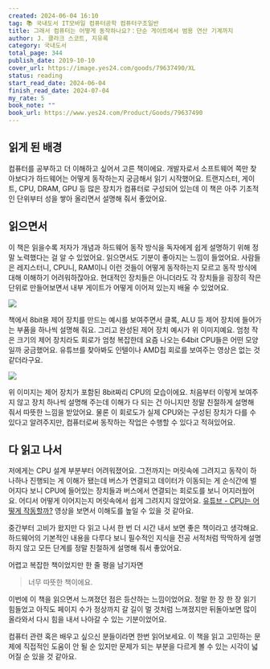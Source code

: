 ```yaml
---
created: 2024-06-04 16:10
tag: 📚 국내도서 IT모바일 컴퓨터공학 컴퓨터구조일반
title: 그래서 컴퓨터는 어떻게 동작하나요?：단순 게이트에서 범용 연산 기계까지
author: J. 클라크 스코트, 지유록
category: 국내도서
total_page: 344
publish_date: 2019-10-10
cover_url: https://image.yes24.com/goods/79637490/XL
status: reading
start_read_date: 2024-06-04
finish_read_date: 2024-07-04
my_rate: 5
book_note: ""
book_url: https://www.yes24.com/Product/Goods/79637490
---
```


## 읽게 된 배경
컴퓨터를 공부하고 더 이해하고 싶어서 고른 책이에요.
개발자로서 소프트웨어 쪽만 찾아보다가 하드웨어는 어떻게 동작하는지 궁금해서 읽기 시작했어요.
트랜지스터, 게이트, CPU, DRAM, GPU 등 많은 장치가 컴퓨터로 구성되어 있는데 이 책은 아주 기초적인 단위부터 성을 쌓아 올리면서 설명해 줘서 좋았어요.
## 읽으면서
이 책은 읽을수록 저자가 개념과 하드웨어 동작 방식을 독자에게 쉽게 설명하기 위해 정말 노력했다는 걸 알 수 있었어요. 읽으면서도 기분이 좋아지는 느낌이 들었어요.
사람들은 레지스터니, CPU니, RAM이니 이런 것들이 어떻게 동작하는지 모르고 동작 방식에 대해 이해하기 어려워하잖아요.
현대적인 장치들은 아니더라도 각 장치들을 굉장히 작은 단위로 만들어보면서 내부 게이트가 어떻게 이어져 있는지 배울 수 있었어요.

![](assets/book-computer-control-unit.png)

책에서 8bit용 제어 장치를 만드는 예시를 보여주면서 클록, ALU 등 제어 장치에 들어가는 부품을 하나씩 설명해 줘요. 그리고 완성된 제어 장치 예시가 위 이미지예요. 엄청 작은 크기의 제어 장치라도 회로가 엄청 복잡한데 요즘 나오는 64bit CPU들은 어떤 모양일까 궁금했어요. 유튜브를 찾아봐도 인텔이나 AMD칩 회로를 보여주는 영상은 없는 것 같더라구요.

![](assets/book-computer-cpu.png)

위 이미지는 제어 장치가 포함된 8bit짜리 CPU의 모습이에요. 처음부터 이렇게 보여주지 않고 장치 하나씩 설명해 주는데 이해가 다 되는 건 아니지만 정말 친절하게 설명해 줘서 따뜻한 느낌을 받았어요. 물론 이 회로도가 실제 CPU와는 구성된 장치가 다를 수 있다고 알려주지만, 컴퓨터로써 동작하는 작업은 수행할 수 있다고 적혀있어요.
## 다 읽고 나서
저에게는 CPU 설계 부분부터 어려워졌어요. 그전까지는 머릿속에 그려지고 동작이 하나하나 진행되는 게 이해가 됐는데 버스가 연결되고 데이터가 이동되는 게 순식간에 벌어지다 보니 CPU에 들어있는 장치들과 버스에서 연결되는 회로도를 보니 어지러웠어요. 어디서 어떻게 이어지는지 머릿속에서 쉽게 그려지지 않았어요.
[유튜브 - CPU는 어떻게 작동할까?](https://youtu.be/Fg00LN30Ezg?si=2w-jN2YDfGF2U2Pq) 영상을 보면서 이해도를 높일 수 있을 것 같아요.

중간부터 고비가 왔지만 다 읽고 나서 한 번 더 시간 내서 보면 좋은 책이라고 생각해요. 하드웨어의 기본적인 내용을 다루다 보니 필수적인 지식을 전공 서적처럼 딱딱하게 설명하지 않고 모든 단계를 정말 친절하게 설명해 줘서 좋았어요.

어렵고 복잡한 책이었지만 한 줄 평을 남기자면
> 너무 따뜻한 책이에요.

이번에 이 책을 읽으면서 느껴졌던 점은 등산하는 느낌이었어요. 정말 한 장 한 장 읽기 힘들었고 아직도 페이지 수가 정상까지 갈 길이 멀 것처럼 느껴졌지만 뒤돌아보면 많이 올라와서 다시 힘을 내서 나아갈 수 있는 기분이었어요.

컴퓨터 관련 혹은 배우고 싶으신 분들이라면 한번 읽어보세요. 이 책을 읽고 고민하는 문제에 직접적인 도움이 안 될 순 있지만 문제가 되는 부분을 다르게 볼 수 있는 시각이 넓어질 순 있을 것 같아요.